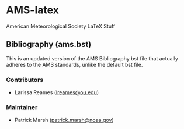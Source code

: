 # AMS-latex
American Meteorological Society LaTeX Stuff

## Bibliography (ams.bst)
This is an updated version of the AMS Bibliography bst file that actually adheres to the AMS standards, unlike the default bst file.

### Contributors
  - Larissa Reames (lreames@ou.edu)

### Maintainer
  - Patrick Marsh (patrick.marsh@noaa.gov)
